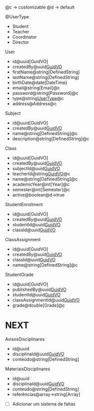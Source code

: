 @c -> customizable
@d -> default

@UserType
- Student
- Teacher
- Coordinator
- Director

User
- id@uuid[GuidVO]
- createdBy@uuid[GuidVO](User.id[WHERE:type=Director][IF:User.Length=0_THEN:createdBy=this.id])
- firstName@string[DefinedString]
- lastName@string[DefinedString]
- birthDate@date[DateTime]
- email@string[Email]@c
- password@string[Password]@c
- type@string[UserType]([IF:User.Length=0_THEN:type=Director])@c
- address@Address@c

Subject
- id@uuid[GuidVO]
- createdBy@uuid[GuidVO](User.id[WHERE:type=Coordinator])
- name@string[DefinedString]@c
- description@string[DefinedString]@c

Class
- id@uuid[GuidVO]
- createdBy@uuid[GuidVO](User.id[WHERE:type=Coordinator])
- subjectId@uuid[GuidVO](Subject.id)
- teacherId@string[GuidVO](User.id[WHERE:type=Teacher])@c
- name@string[DefinedString]@c
- academicYear@int[Year]@c
- semester@int[Semester]@c
- active@boolean@d->true

StudentEnrollment
- id@uuid[GuidVO]
- createdBy@uuid[GuidVO](User.id[WHERE:type=Coordinator])
- studentId@uuid[GuidVO](User.id[WHERE:type=Student])
- classId@uuid[GuidVO](Class.id)

ClassAssignment
- id@uuid[GuidVO]
- createdBy@uuid[GuidVO](User.id[WHERE:type=Coordinator])
- classId@uuid[GuidVO](Class.id)
- name@string[DefinedString]@c

StudentGrade
- id@uuid[GuidVO]
- publishedBy@uuid[GuidVO](User.id[WHERE:type=Teacher])
- studentId@uuid[GuidVO](User.id[WHERE:type=Student])
- classAssignmentId@uuid[GuidVO](ClassAssignment.id)
- grade@double[Grade]@c

# NEXT
AvisosDisciplinares
- id@uuid
- disciplinaId@uuid[GuidVO](Disciplina.id)
- conteúdo@string[DefinedString]

MateriaisDisciplinares
- id@uuid
- disciplinaId@uuid[GuidVO](Disciplina.id)
- conteúdo@string[DefinedString]
- referências@array->string[Array<Link>]

- [ ] Adicionar um sistema de faltas